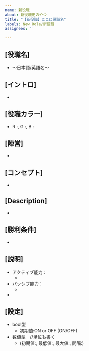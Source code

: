 ```yaml
---
name: 新役職
about: 新役職用のやつ
title: "【新役職】ここに役職名"
labels: New Role/新役職
assignees: ''

---
```


## [役職名]
- ～日本語/英語名～

## [イントロ]
- 

## [役職カラー]
- R :, G :, B :

## [陣営]
- <!--ここに下からコピペ-->
<!--
インポスター陣営
クルーメイト陣営
第三陣営
-->

## [コンセプト]
- 

## [Description]
- 

## [勝利条件]
- <!--ここに該当するものをコピペか詳細に記入-->
<!--
基本的なインポスター勝利条件と同様
基本的なマッドメイト勝利条件と同様
基本的なクルーメイト勝利条件と同様
基本的なジャッカルフレンズ勝利条件と同様
自陣営以外のキル可能陣営を全滅させ、かつクルーメイト(カウントされる役職)の人数を自陣営以下にする
-->

## [説明]
- アクティブ能力：**<!--ここに能力名-->**
  - <!--ここに能力内容-->
- パッシブ能力：**<!--ここに能力名(あれば)-->**
  - <!--ここに能力内容-->
- <!--仕様書になるので詳細に仕様を記入すべし-->

## [設定]
- bool型
  - 初期値:ON or OFF (ON/OFF)
- 数値型　//単位も書く
  - (初期値:, 最低値:,  最大値:,  間隔:)
